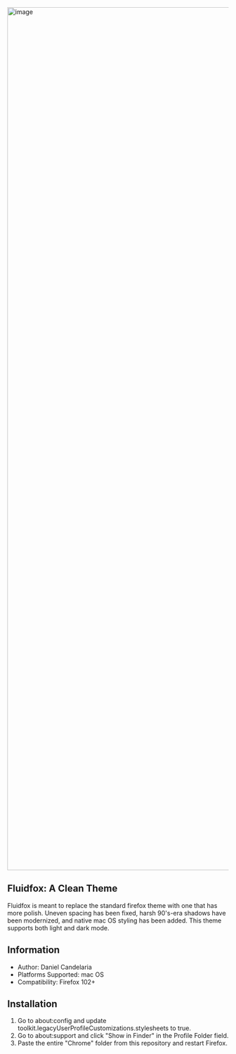 <img width="1965" alt="image" src="https://user-images.githubusercontent.com/26730273/193124977-42ee0242-6b08-49a0-945c-c771a0e52e89.png">

## Fluidfox: A Clean Theme
Fluidfox is meant to replace the standard firefox theme with one that has more polish. Uneven spacing has been fixed, harsh 90's-era shadows have been modernized, and native mac OS styling has been added. This theme supports both light and dark mode.

## Information
- Author: Daniel Candelaria
- Platforms Supported: mac OS
- Compatibility: Firefox 102+

## Installation
1. Go to about:config and update toolkit.legacyUserProfileCustomizations.stylesheets to true.
2. Go to about:support and click "Show in Finder" in the Profile Folder field. 
3. Paste the entire "Chrome" folder from this repository and restart Firefox.
